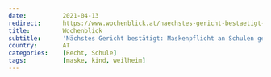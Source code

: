 ```yaml
---
date:          2021-04-13
redirect:      https://www.wochenblick.at/naechstes-gericht-bestaetigt-maskenpflicht-an-schulen-gefaehrdet-kindeswohl/
title:         Wochenblick
subtitle:      'Nächstes Gericht bestätigt: Maskenpflicht an Schulen gefährdet Kindeswohl'
country:       AT
categories:    [Recht, Schule]
tags:          [maske, kind, weilheim]
---
```

